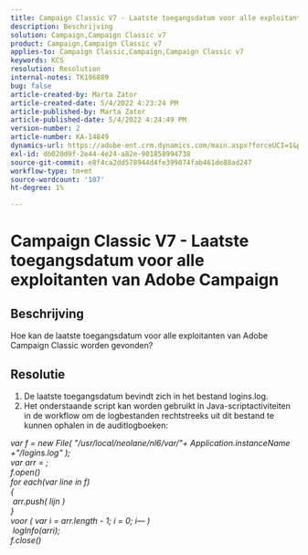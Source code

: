 ```yaml
---
title: Campaign Classic V7 - Laatste toegangsdatum voor alle exploitanten van Adobe Campaign
description: Beschrijving
solution: Campaign,Campaign Classic v7
product: Campaign,Campaign Classic v7
applies-to: Campaign Classic,Campaign,Campaign Classic v7
keywords: KCS
resolution: Resolution
internal-notes: TK196889
bug: false
article-created-by: Marta Zator
article-created-date: 5/4/2022 4:23:24 PM
article-published-by: Marta Zator
article-published-date: 5/4/2022 4:24:49 PM
version-number: 2
article-number: KA-14849
dynamics-url: https://adobe-ent.crm.dynamics.com/main.aspx?forceUCI=1&pagetype=entityrecord&etn=knowledgearticle&id=83ef7582-c6cb-ec11-a7b5-6045bd00d4f5
exl-id: db020d9f-2e44-4e24-a82e-901858994738
source-git-commit: e8f4ca2dd578944d4fe399074fab461de88ad247
workflow-type: tm+mt
source-wordcount: '107'
ht-degree: 1%

---
```


# Campaign Classic V7 - Laatste toegangsdatum voor alle exploitanten van Adobe Campaign

## Beschrijving


Hoe kan de laatste toegangsdatum voor alle exploitanten van Adobe Campaign Classic worden gevonden?


## Resolutie


1. De laatste toegangsdatum bevindt zich in het bestand logins.log.
2. Het onderstaande script kan worden gebruikt in Java-scriptactiviteiten in de workflow om de logbestanden rechtstreeks uit dit bestand te kunnen ophalen in de auditlogboeken:

*var f = new File( &quot;/usr/local/neolane/nl6/var/&quot;+ Application.instanceName +&quot;/logins.log&quot; );
<br>var arr = ;
<br>f.open()
<br>for each(var line in f)
<br>{
<br> arr.push( lijn )
<br>}
<br>voor ( var i = arr.length - 1; i = 0; i— )
<br> logInfo(arri);
<br>f.close()*

